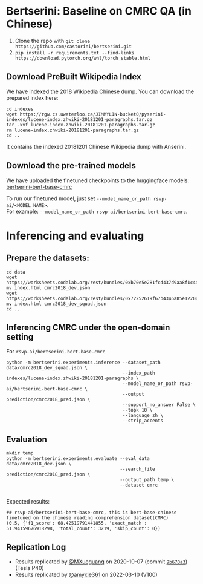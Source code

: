 # Bertserini: Baseline on CMRC QA (in Chinese)

1. Clone the repo with ```git clone https://github.com/castorini/bertserini.git```
2. ```pip install -r requirements.txt --find-links https://download.pytorch.org/whl/torch_stable.html```

## Download PreBuilt Wikipedia Index

We have indexed the 2018 Wikipedia Chinese dump. You can download the prepared index here:
```
cd indexes
wget https://rgw.cs.uwaterloo.ca/JIMMYLIN-bucket0/pyserini-indexes/lucene-index.zhwiki-20181201-paragraphs.tar.gz
tar -xvf lucene-index.zhwiki-20181201-paragraphs.tar.gz
rm lucene-index.zhwiki-20181201-paragraphs.tar.gz
cd ..
```
It contains the indexed 20181201 Chinese Wikipedia dump with Anserini.

## Download the pre-trained models

We have uploaded the finetuned checkpoints to the huggingface models: \
[bertserini-bert-base-cmrc](https://huggingface.co/rsvp-ai/bertserini-bert-base-cmrc)


To run our finetuned model, just set ```--model_name_or_path rsvp-ai/<MODEL_NAME>```.  
For example: ```--model_name_or_path rsvp-ai/bertserini-bert-base-cmrc```.

# Inferencing and evaluating

## Prepare the datasets:

```
cd data
wget https://worksheets.codalab.org/rest/bundles/0xb70e5e281fcd437d9aa8f1c4da107ae4/contents/blob/
mv index.html cmrc2018_dev.json
wget https://worksheets.codalab.org/rest/bundles/0x72252619f67b4346a85e122049c3eabd/contents/blob/
mv index.html cmrc2018_dev_squad.json
cd ..
```

## Inferencing CMRC under the open-domain setting
For `rsvp-ai/bertserini-bert-base-cmrc`
```
python -m bertserini.experiments.inference --dataset_path data/cmrc2018_dev_squad.json \
                                           --index_path indexes/lucene-index.zhwiki-20181201-paragraphs \
                                           --model_name_or_path rsvp-ai/bertserini-bert-base-cmrc \
                                           --output prediction/cmrc2018_pred.json \
                                           --support_no_answer False \
                                           --topk 10 \
                                           --language zh \
                                           --strip_accents

```

## Evaluation

```
mkdir temp
python -m bertserini.experiments.evaluate --eval_data data/cmrc2018_dev.json \
                                          --search_file prediction/cmrc2018_pred.json \
                                          --output_path temp \
                                          --dataset cmrc
                                          
```

Expected results:

```
## rsvp-ai/bertserini-bert-base-cmrc, this is bert-base-chinese finetuned on the chinese reading comprehension dataset(CMRC)
(0.5, {'f1_score': 68.42519791441855, 'exact_match': 51.94159676918298, 'total_count': 3219, 'skip_count': 0})
```

## Replication Log

+ Results replicated by [@MXueguang](https://github.com/MXueguang) on 2020-10-07 (commit [`9b670a3`](https://github.com/MXueguang/bertserini/commit/9b670a3942d24eb0188d55a140342257407f9c52)) (Tesla P40)
+ Results replicated by [@amyxie361](https://github.com/amyxie361) on 2022-03-10 (V100)